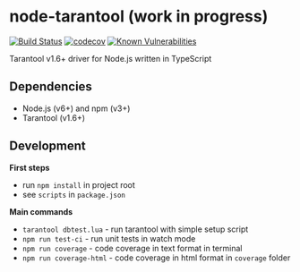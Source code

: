 node-tarantool (work in progress)
=================================
[![Build Status](https://travis-ci.org/arusakov/node-tarantool.svg?branch=master)](https://travis-ci.org/arusakov/node-tarantool)
[![codecov](https://codecov.io/gh/arusakov/node-tarantool/branch/master/graph/badge.svg)](https://codecov.io/gh/arusakov/node-tarantool)
[![Known Vulnerabilities](https://snyk.io/test/github/arusakov/node-tarantool/badge.svg)](https://snyk.io/test/github/arusakov/node-tarantool)

Tarantool v1.6+ driver for Node.js written in TypeScript

Dependencies
------------
* Node.js (v6+) and npm (v3+)
* Tarantool (v1.6+)

Development
-----------
**First steps**
* run `npm install` in project root
* see `scripts` in `package.json`

**Main commands**
* `tarantool dbtest.lua` - run tarantool with simple setup script
* `npm run test-ci` - run unit tests in watch mode
* `npm run coverage` - code coverage in text format in terminal
* `npm run coverage-html` - code coverage in html format in `coverage` folder
